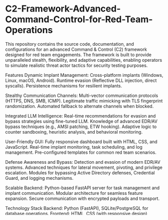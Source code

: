 # C2-Framework-Advanced-Command-Control-for-Red-Team-Operations
This repository contains the source code, documentation, and configurations for an advanced Command &amp; Control (C2) framework designed for red team engagements. The framework is built to provide unparalleled stealth, flexibility, and adaptive capabilities, enabling operators to simulate realistic threat actor tactics for security testing purposes. 

Features
Dynamic Implant Management:
Cross-platform implants (Windows, Linux, macOS, Android).
Runtime evasion (Reflective DLL injection, direct syscalls).
Persistence mechanisms for resilient implants.

Stealthy Communication Channels:
Multi-vector communication protocols (HTTPS, DNS, SMB, ICMP).
Legitimate traffic mimicking with TLS fingerprint randomization.
Automated fallback to alternate channels when blocked.

Integrated LLM Intelligence:
Real-time recommendations for evasion and bypass strategies using fine-tuned LLM.
Knowledge of advanced EDR/AV bypass techniques (e.g., AMSI patching, ETW hooking).
Adaptive logic to counter sandboxing, heuristic analysis, and behavioral monitoring.

User-Friendly GUI:
Fully responsive dashboard built with HTML, CSS, and JavaScript.
Real-time implant monitoring, task scheduling, and log management.
Pre-configured templates for common red team scenarios.

Defense Awareness and Bypass:
Detection and evasion of modern EDR/AV systems.
Advanced techniques for lateral movement, pivoting, and privilege escalation.
Modules for bypassing Active Directory defenses, Credential Guard, and logging mechanisms.

Scalable Backend:
Python-based FastAPI server for task management and implant communication.
Modular architecture for seamless feature expansion.
Secure communication with encrypted payloads and transport.

Technology Stack
Backend: Python (FastAPI), SQLite/PostgreSQL for database operations.
Frontend: HTML, CSS (with responsive design), JavaScript (ES6+).
Implants: Rust for cross-platform stealth and performance.
LLM Integration: Hugging Face Transformers for real-time intelligence.

Usage
The framework is designed exclusively for authorized security testing and red team engagements. It provides the tools necessary to simulate realistic adversary behavior for testing and improving defensive measures within an organization.

Disclaimer
This framework is intended for educational purposes and authorized use only. Any misuse of this software for malicious purposes is strictly prohibited. Ensure compliance with all applicable laws and obtain proper authorization before deploying the framework.
